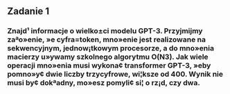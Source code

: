 ## Zadanie 1

### Znajd¹ informacje o wielko±ci modelu GPT-3. Przyjmijmy zaªo»enie, »e cyfra=token, mno»enie jest realizowane na sekwencyjnym, jednow¡tkowym procesorze, a do mno»enia macierzy u»ywamy szkolnego algorytmu O(N3). Jak wiele operacji mno»enia musi wykona¢ transformer GPT-3, »eby pomno»y¢ dwie liczby trzycyfrowe, wi¦ksze od 400. Wynik nie musi by¢ dokªadny, mo»esz pomyli¢ si¦ o rz¡d, czy dwa.